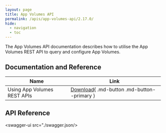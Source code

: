 ```yaml
---
layout: page
title: App Volumes API
permalink: /apis/app-volumes-api/2.17.0/
hide:
  - navigation
  - toc
---
```


The App Volumes API documentation describes how to utilise the App Volumes REST API to query and configure App Volumes.

## Documentation and Reference
| Name | Link |
| --- | --- |
| Using App Volumes REST APIs | [Download](Using%20App%20Volumes%20REST%20APIs.pdf){ .md-button .md-button--primary } |

## API Reference
<swagger-ui src="./swagger.json/>